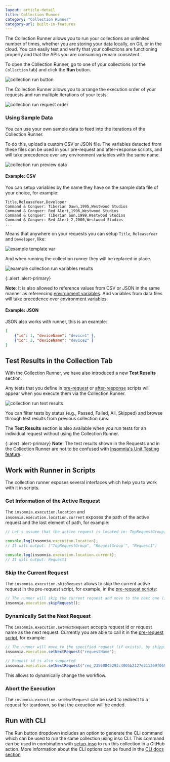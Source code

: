 ```yaml
---
layout: article-detail
title: Collection Runner
category: "Collection Runner"
category-url: built-in-features
---
```


The Collection Runner allows you to run your collections an unlimited number of times, whether you are storing your data locally, on Git, or in the cloud. You can easily test and verify that your collections are functioning properly and that the APIs you are consuming remain consistent.

To open the Collection Runner, go to one of your collections (or the `Collection` tab) and click the **Run** button.

![collection run button](/assets/images/collection-run-button.png)

The Collection Runner allows you to arrange the execution order of your requests and run multiple iterations of your tests:

![collection run request order](/assets/images/collection-run-request-order.png)

### Using Sample Data

You can use your own sample data to feed into the iterations of the Collection Runner.

To do this, upload a custom CSV or JSON file. The variables detected from these files can be used in your pre-request and after-response scripts, and will take precedence over any environment variables with the same name.

![collection run preview data](/assets/images/collection-runner-preview-data.png)

#### Example: CSV

You can setup variables by the name they have on the sample data file of your choice, for example:

```csv
Title,ReleaseYear,Developer
Command & Conquer: Tiberian Dawn,1995,Westwood Studios
Command & Conquer: Red Alert,1996,Westwood Studios
Command & Conquer: Tiberian Sun,1999,Westwood Studios
Command & Conquer: Red Alert 2,2000,Westwood Studios
...
```

Means that anywhere on your requests you can setup `Title`, `ReleaseYear` and `Developer`, like:

![example template var](/assets/images/example-collection-runner-setup-templatevar.png)

And when running the collection runner they will be replaced in place.

![example collection run variables results](/assets/images/example-result-collection-runner-variables.png)

{:.alert .alert-primary}

**Note**: It is also allowed to reference values from CSV or JSON in the same manner as referencing [environment variables](/insomnia/environment-variables/). And variables from data files will take precedence over [environment variables](/insomnia/environment-variables/).


#### Example: JSON

JSON also works with runner, this is an example:
```json
[
    {"id": 1, "deviceName": "device1" },
    {"id": 2, "deviceName": "device2" }
]
```

## Test Results in the Collection Tab

With the Collection Runner, we have also introduced a new **Test Results** section.

Any tests that you define in [pre-request](/insomnia/pre-request-script) or [after-response](/insomnia/after-response-script) scripts will appear when you execute them via the Collection Runner.

![collection run test results](/assets/images/collection-run-test-results.png)

You can filter tests by status (e.g., Passed, Failed, All, Skipped) and browse through test results from previous collection runs.

The **Test Results** section is also available when you run tests for an individual request without using the Collection Runner.

{:.alert .alert-primary}
**Note**: The test results shown in the Requests and in the Collection Runner are not to be confused with [Insomnia's Unit Testing feature](/insomnia/unit-testing).

## Work with Runner in Scripts

The collection runner exposes several interfaces which help you to work with it in scripts.

### Get Information of the Active Request

The `insomnia.execution.location` and `insomnia.execution.location.current` exposes the path of the active request and the last element of path, for example:

```javascript
// Let's assume that the active request is located in: TopRequestGroup/RequestGroup/Request1

console.log(insomnia.execution.location);
// It will output: ["TopRequestGroup", "RequestGroup`", "Request1"]

console.log(insomnia.execution.location.current);
// It will output: Request1
```

### Skip the Current Request
The `insomnia.execution.skipRequest` allows to skip the current active request in the pre-request script, for example, in the [pre-request scripts](/insomnia/pre-request-script):

```javascript
// The runner will skip the current request and move to the next one (if exists)
insomnia.execution.skipRequest();
```

### Dynamically Set the Next Request

The `insomnia.execution.setNextRequest` accepts request id or request name as the next request. Currently you are able to call it in the [pre-request script](/insomnia/pre-request-script), for example:

```javascript
// The runner will move to the specified request (if exists), by skipping some requests
insomnia.execution.setNextRequest("requestName");
```

```javascript
// Request id is also supported
insomnia.execution.setNextRequest("req_23590845293c4005b2127e211369f069");
```
This allows to dynamically change the workflow.

### Abort the Execution

The `insomnia.execution.setNextRequest` can be used to redirect to a request for teardown, so that the exeuction will be ended.

## Run with CLI

The Run button dropdown includes an option to generate the CLI command which can be used to run the same collection using inso CLI. This command can be used in combination with [setup-inso](https://github.com/kong/setup-inso) to run this collection in a GitHub action. More information about the CLI options can be found in the [CLI docs section](/inso-cli/cli-command-reference)
